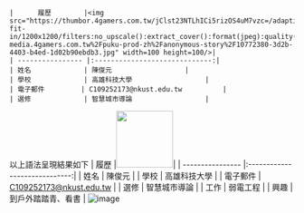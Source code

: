 ```
|      履歷        |<img src="https://thumbor.4gamers.com.tw/jClst23NTLhICi5rizOS4uM7vzc=/adaptive-fit-in/1200x1200/filters:no_upscale():extract_cover():format(jpeg):quality(85)/https%3A%2F%2Fugc-media.4gamers.com.tw%2Fpuku-prod-zh%2Fanonymous-story%2F10772380-3d2b-4403-b4ed-1d02b90ebdb3.jpg" width=100 height=100/>|
| ---------------- |:-----------------------------:|
| 姓名             | 陳俊元                  |
| 學校             | 高雄科技大學                  |
| 電子郵件         | C109252173@nkust.edu.tw          |
| 選修             | 智慧城市導論                  |
```
以上語法呈現結果如下
|      履歷        |<img src="https://thumbor.4gamers.com.tw/jClst23NTLhICi5rizOS4uM7vzc=/adaptive-fit-in/1200x1200/filters:no_upscale():extract_cover():format(jpeg):quality(85)/https%3A%2F%2Fugc-media.4gamers.com.tw%2Fpuku-prod-zh%2Fanonymous-story%2F10772380-3d2b-4403-b4ed-1d02b90ebdb3.jpg" width=100 height=100/>|
| ---------------- |:-----------------------------:|
| 姓名             | 陳俊元                  |
| 學校             | 高雄科技大學                  |
| 電子郵件         | C109252173@nkust.edu.tw          |
| 選修             | 智慧城市導論                  |
| 工作             | 弱電工程                  |
| 興趣             | 到戶外踏踏青、看書                  |
![image](https://github.com/C109252173/113-03-01/assets/161834638/c08fcb11-35ae-4e83-bd0e-381f0e3a11b5)


